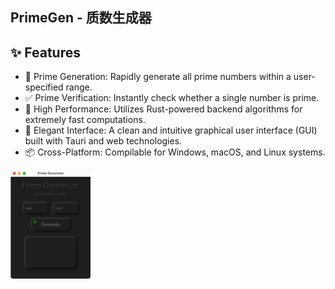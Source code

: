 ## PrimeGen - 质数生成器

## ✨ Features
- 🔢 Prime Generation: Rapidly generate all prime numbers within a user-specified range.
- ✅ Prime Verification: Instantly check whether a single number is prime.
- 🚀 High Performance: Utilizes Rust-powered backend algorithms for extremely fast computations.
- 🎨 Elegant Interface: A clean and intuitive graphical user interface (GUI) built with Tauri and web technologies.
- 📦 Cross-Platform: Compilable for Windows, macOS, and Linux systems.

<img src="./App界面.png" style="zoom:20%;" />
